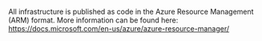 All infrastructure is published as code in the Azure Resource Management (ARM) format.
More information can be found here: https://docs.microsoft.com/en-us/azure/azure-resource-manager/